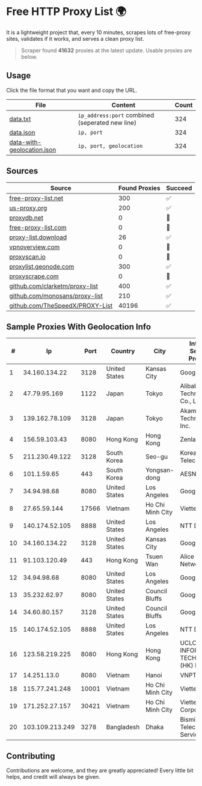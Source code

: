 
# Free HTTP Proxy List 🌍

It is a lightweight project that, every 10 minutes, scrapes lots of free-proxy sites, validates if it works, and serves a clean proxy list.


> Scraper found **41632** proxies at the latest update. Usable proxies are below.

## Usage

Click the file format that you want and copy the URL.


|File|Content|Count|
|----|-------|-----|
|[data.txt](https://raw.githubusercontent.com/themiralay/Proxy-List-World/master/data.txt)|`ip_address:port` combined (seperated new line)|324|
|[data.json](https://raw.githubusercontent.com/themiralay/Proxy-List-World/master/data.json)|`ip, port`|324|
|[data-with-geolocation.json](https://raw.githubusercontent.com/themiralay/Proxy-List-World/master/data-with-geolocation.json)|`ip, port, geolocation`|324|

## Sources

|Source|Found Proxies|Succeed|
|------|-------------|-------|
|[free-proxy-list.net](https://free-proxy-list.net)|300|✅|
|[us-proxy.org](https://www.us-proxy.org)|200|✅|
|[proxydb.net](http://proxydb.net)|0|🚫|
|[free-proxy-list.com](https://free-proxy-list.com/?page=&port=&type%5B%5D=http&type%5B%5D=https&up_time=0&search=Search)|0|🚫|
|[proxy-list.download](https://www.proxy-list.download/HTTP)|26|✅|
|[vpnoverview.com](https://vpnoverview.com/privacy/anonymous-browsing/free-proxy-servers)|0|🚫|
|[proxyscan.io](https://www.proxyscan.io)|0|🚫|
|[proxylist.geonode.com](https://proxylist.geonode.com/api/proxy-list?limit=300&page=1&sort_by=lastChecked&sort_type=desc&protocols=http,https)|300|✅|
|[proxyscrape.com](https://api.proxyscrape.com/v2/?request=displayproxies&protocol=http&timeout=10000&country=all&ssl=all&anonymity=all)|0|🚫|
|[github.com/clarketm/proxy-list](https://raw.githubusercontent.com/clarketm/proxy-list/master/proxy-list-raw.txt)|400|✅|
|[github.com/monosans/proxy-list](https://raw.githubusercontent.com/monosans/proxy-list/main/proxies/http.txt)|210|✅|
|[github.com/TheSpeedX/PROXY-List](https://raw.githubusercontent.com/TheSpeedX/PROXY-List/master/http.txt)|40196|✅|


## Sample Proxies With Geolocation Info

|#|Ip|Port|Country|City|Internet Service Provider|
|-|--|----|-------|----|-------------------------|
|1|34.160.134.22|3128|United States|Kansas City|Google LLC|
|2|47.79.95.169|1122|Japan|Tokyo|Alibaba (US) Technology Co., Ltd.|
|3|139.162.78.109|3128|Japan|Tokyo|Akamai Technologies, Inc.|
|4|156.59.103.43|8080|Hong Kong|Hong Kong|Zenlayer Inc|
|5|211.230.49.122|3128|South Korea|Seo-gu|Korea Telecom|
|6|101.1.59.65|443|South Korea|Yongsan-dong|AESNET|
|7|34.94.98.68|8080|United States|Los Angeles|Google LLC|
|8|27.65.59.144|17566|Vietnam|Ho Chi Minh City|Viettel Group|
|9|140.174.52.105|8888|United States|Los Angeles|NTT DATA|
|10|34.160.134.22|3128|United States|Kansas City|Google LLC|
|11|91.103.120.49|443|Hong Kong|Tsuen Wan|Alice Networks LTD|
|12|34.94.98.68|8080|United States|Los Angeles|Google LLC|
|13|35.232.62.97|8080|United States|Council Bluffs|Google LLC|
|14|34.60.80.157|3128|United States|Council Bluffs|Google LLC|
|15|140.174.52.105|8888|United States|Los Angeles|NTT DATA|
|16|123.58.219.225|8080|Hong Kong|Hong Kong|UCLOUD INFORMATION TECHNOLOGY (HK) LIMITED|
|17|14.251.13.0|8080|Vietnam|Hanoi|VNPT|
|18|115.77.241.248|10001|Vietnam|Ho Chi Minh City|Viettel Group|
|19|171.252.27.157|30421|Vietnam|Ho Chi Minh City|Viettel Corporation|
|20|103.109.213.249|3278|Bangladesh|Dhaka|Bismillah Telecom Service|



## Contributing

Contributions are welcome, and they are greatly appreciated! Every
little bit helps, and credit will always be given.

